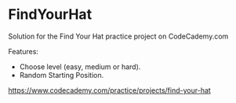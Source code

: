 # FindYourHat

Solution for the Find Your Hat practice project on CodeCademy.com

Features:
* Choose level (easy, medium or hard).
* Random Starting Position.


https://www.codecademy.com/practice/projects/find-your-hat

